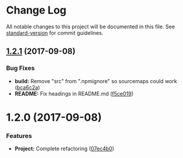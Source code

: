 # Change Log

All notable changes to this project will be documented in this file. See [standard-version](https://github.com/conventional-changelog/standard-version) for commit guidelines.

<a name="1.2.1"></a>
## [1.2.1](https://github.com/ArkadiumInc/inhabit-taxonomy-filter/compare/v1.2.0...v1.2.1) (2017-09-08)


### Bug Fixes

* **build:** Remove "src" from ".npmignore" so sourcemaps could work ([bca6c2a](https://github.com/ArkadiumInc/inhabit-taxonomy-filter/commit/bca6c2a))
* **README:** Fix headings in README.md ([f5ce019](https://github.com/ArkadiumInc/inhabit-taxonomy-filter/commit/f5ce019))



<a name="1.2.0"></a>
# 1.2.0 (2017-09-08)


### Features

* **Project:** Complete refactoring ([07ec4b0](https://github.com/ArkadiumInc/inhabit-taxonomy-filter/commit/07ec4b0))
